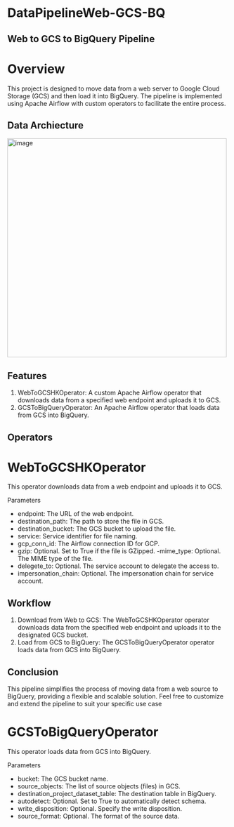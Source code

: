 # DataPipelineWeb-GCS-BQ


## Web to GCS to BigQuery Pipeline

# Overview

This project is designed to move data from a web server to Google Cloud Storage (GCS) and then load it into BigQuery. The pipeline is implemented using Apache Airflow with custom operators to facilitate the entire process.

## Data Archiecture

<img width="499" alt="image" src="https://github.com/salmah52/DataPipelineWeb-GCS-BQ/assets/44398948/579d2b68-4472-4865-90e7-6cc132c4e945">

## Features

1. WebToGCSHKOperator: A custom Apache Airflow operator that downloads data from a specified web endpoint and uploads it to GCS.
2. GCSToBigQueryOperator: An Apache Airflow operator that loads data from GCS into BigQuery.


## Operators

# WebToGCSHKOperator
This operator downloads data from a web endpoint and uploads it to GCS.

Parameters
- endpoint: The URL of the web endpoint.
- destination_path: The path to store the file in GCS.
- destination_bucket: The GCS bucket to upload the file.
- service: Service identifier for file naming.
- gcp_conn_id: The Airflow connection ID for GCP.
- gzip: Optional. Set to True if the file is GZipped.
-mime_type: Optional. The MIME type of the file.
- delegete_to: Optional. The service account to delegate the access to.
- impersonation_chain: Optional. The impersonation chain for service account.

## Workflow
1. Download from Web to GCS: The WebToGCSHKOperator operator downloads data from the specified web endpoint and uploads it to the designated GCS bucket.
2. Load from GCS to BigQuery: The GCSToBigQueryOperator operator loads data from GCS into BigQuery.

## Conclusion
This pipeline simplifies the process of moving data from a web source to BigQuery, providing a flexible and scalable solution. Feel free to customize and extend the pipeline to suit your specific use case
  
# GCSToBigQueryOperator
This operator loads data from GCS into BigQuery.

Parameters
- bucket: The GCS bucket name.
- source_objects: The list of source objects (files) in GCS.
- destination_project_dataset_table: The destination table in BigQuery.
- autodetect: Optional. Set to True to automatically detect schema.
- write_disposition: Optional. Specify the write disposition.
- source_format: Optional. The format of the source data.
